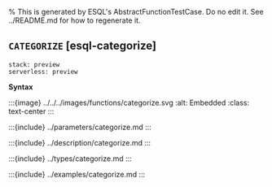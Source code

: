 % This is generated by ESQL's AbstractFunctionTestCase. Do no edit it. See ../README.md for how to regenerate it.

## `CATEGORIZE` [esql-categorize]
```{applies_to}
stack: preview
serverless: preview
```

**Syntax**

:::{image} ../../../images/functions/categorize.svg
:alt: Embedded
:class: text-center
:::


:::{include} ../parameters/categorize.md
:::

:::{include} ../description/categorize.md
:::

:::{include} ../types/categorize.md
:::

:::{include} ../examples/categorize.md
:::
